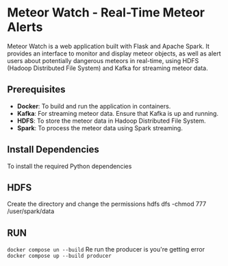 # Meteor Watch - Real-Time Meteor Alerts

Meteor Watch is a web application built with Flask and Apache Spark. It provides an interface to monitor and display meteor objects, as well as alert users about potentially dangerous meteors in real-time, using HDFS (Hadoop Distributed File System) and Kafka for streaming meteor data.

## Prerequisites

- **Docker**: To build and run the application in containers.
- **Kafka**: For streaming meteor data. Ensure that Kafka is up and running.
- **HDFS**: To store the meteor data in Hadoop Distributed File System.
- **Spark**: To process the meteor data using Spark streaming.

## Install Dependencies

To install the required Python dependencies

## HDFS
Create the directory and change the permissions
hdfs dfs -chmod 777 /user/spark/data

## RUN
``` docker compose un --build ```
Re run the producer is you're getting error
``` docker compose up --build producer ```
